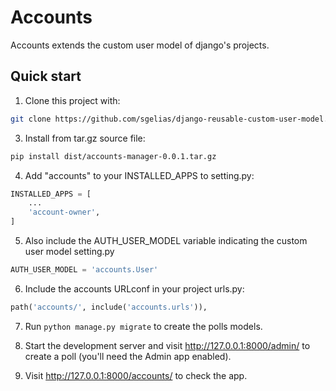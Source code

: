 # Accounts

Accounts extends the custom user model of django's projects.

## Quick start

1. Clone this project with:

```bash
git clone https://github.com/sgelias/django-reusable-custom-user-model.git
```

3. Install from tar.gz source file:

```bash
pip install dist/accounts-manager-0.0.1.tar.gz
```

4. Add "accounts" to your INSTALLED_APPS to setting.py:

```python
INSTALLED_APPS = [
    ...
    'account-owner',
]
```

5. Also include the AUTH_USER_MODEL variable indicating the custom user model setting.py

```python
AUTH_USER_MODEL = 'accounts.User'
```

6. Include the accounts URLconf in your project urls.py:

```python
path('accounts/', include('accounts.urls')),
```

7. Run ``python manage.py migrate`` to create the polls models.

8. Start the development server and visit http://127.0.0.1:8000/admin/
   to create a poll (you'll need the Admin app enabled).

9. Visit http://127.0.0.1:8000/accounts/ to check the app.
